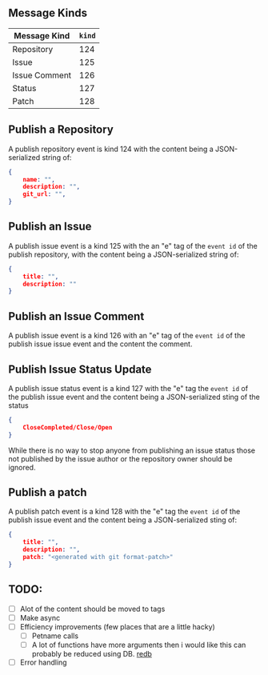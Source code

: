 ## Message Kinds

| Message Kind        | `kind` |
| ------------------- |--------|
| Repository          | 124    |
| Issue               | 125    |
| Issue Comment       | 126    |
| Status              | 127    | 
| Patch               | 128    |


## Publish a Repository
A publish repository event is kind 124 with the content being a JSON-serialized string of: 
```json
{
    name: "",
    description: "",
    git_url: "",
}
```

## Publish an Issue
A publish issue event is a kind 125 with the an "e" tag of the `event id` of the publish repository, with the content being a JSON-serialized string of:
```json
{
    title: "",
    description: ""
}
```

## Publish an Issue Comment
A publish issue event is a kind 126 with an "e" tag of the `event id` of the publish issue issue event and the content the comment. 

## Publish Issue Status Update
A publish issue status event is a kind 127 with the "e" tag the `event id` of the publish issue event and the content being a JSON-serialized sting of the status 

```json
{
    CloseCompleted/Close/Open
}
```

While there is no way to stop anyone from publishing an issue status those not published by the issue author or the repository owner should be ignored.

## Publish a patch
A publish patch event is a kind 128 with the "e" tag the `event id` of the publish issue event and the content being a JSON-serialized sting of:
```json 
{
    title: "",
    description: "",
    patch: "<generated with git format-patch>"
}
``` 

## TODO:
- [ ] Alot of the content should be moved to tags 
- [ ] Make async
- [ ] Efficiency improvements (few places that are a little hacky)
    - [ ] Petname calls
    - [ ] A lot of functions have more arguments then i would like
    this can probably be reduced using DB. [redb](https://github.com/cberner/redb)
- [ ] Error handling    